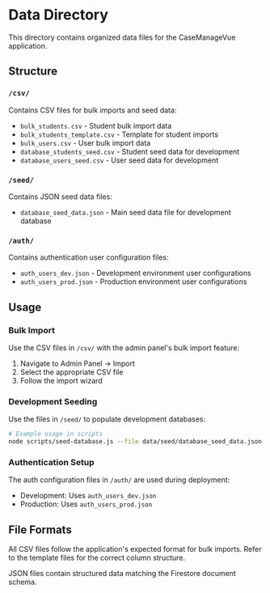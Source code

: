# Data Directory

This directory contains organized data files for the CaseManageVue application.

## Structure

### `/csv/`
Contains CSV files for bulk imports and seed data:
- `bulk_students.csv` - Student bulk import data
- `bulk_students_template.csv` - Template for student imports
- `bulk_users.csv` - User bulk import data
- `database_students_seed.csv` - Student seed data for development
- `database_users_seed.csv` - User seed data for development

### `/seed/`
Contains JSON seed data files:
- `database_seed_data.json` - Main seed data file for development database

### `/auth/`
Contains authentication user configuration files:
- `auth_users_dev.json` - Development environment user configurations
- `auth_users_prod.json` - Production environment user configurations

## Usage

### Bulk Import
Use the CSV files in `/csv/` with the admin panel's bulk import feature:
1. Navigate to Admin Panel → Import
2. Select the appropriate CSV file
3. Follow the import wizard

### Development Seeding
Use the files in `/seed/` to populate development databases:
```bash
# Example usage in scripts
node scripts/seed-database.js --file data/seed/database_seed_data.json
```

### Authentication Setup
The auth configuration files in `/auth/` are used during deployment:
- Development: Uses `auth_users_dev.json`
- Production: Uses `auth_users_prod.json`

## File Formats

All CSV files follow the application's expected format for bulk imports. Refer to the template files for the correct column structure.

JSON files contain structured data matching the Firestore document schema. 